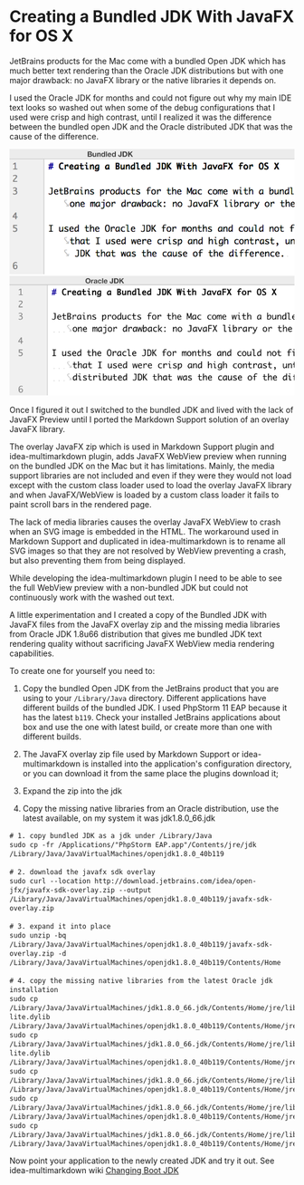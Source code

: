 # Creating a Bundled JDK With JavaFX for OS X

JetBrains products for the Mac come with a bundled Open JDK which has much better text rendering than the Oracle JDK distributions but with one major drawback: no JavaFX library or the native libraries it depends on.

I used the Oracle JDK for months and could not figure out why my main IDE text looks so washed out when some of the debug configurations that I used were crisp and high contrast, until I realized it was the difference between the bundled open JDK and the Oracle distributed JDK that was the cause of the difference. 

![Blog 2 Bundled Jdk](https://github.com/vsch/vladsch-blog/raw/master/images/Blog_2_bundled_jdk.png)
![Blog 2 Oracle Jdk](https://github.com/vsch/vladsch-blog/raw/master/images/Blog_2_oracle_jdk.png)

Once I figured it out I switched to the bundled JDK and lived with the lack of JavaFX Preview until I ported the Markdown Support solution of an overlay JavaFX library.  

The overlay JavaFX zip which is used in Markdown Support plugin and idea-multimarkdown plugin, adds JavaFX WebView preview when running on the bundled JDK on the Mac but it has limitations. Mainly, the media support libraries are not included and even if they were they would not load except with the custom class loader used to load the overlay JavaFX library and when JavaFX/WebView is loaded by a custom class loader it fails to paint scroll bars in the rendered page. 

The lack of media libraries causes the overlay JavaFX WebView to crash when an SVG image is embedded in the HTML. The workaround used in Markdown Support and duplicated in idea-multimarkdown is to rename all SVG images so that they are not resolved by WebView preventing a crash, but also preventing them from being displayed.

While developing the idea-multimarkdown plugin I need to be able to see the full WebView preview with a non-bundled JDK but could not continuously work with the washed out text.

A little experimentation and I created a copy of the Bundled JDK with JavaFX files from the JavaFX overlay zip and the missing media libraries from Oracle JDK 1.8u66 distribution that gives me bundled JDK text rendering quality without sacrificing JavaFX WebView media rendering capabilities. 

To create one for yourself you need to:
 
1. Copy the bundled Open JDK from the JetBrains product that you are using to your `/Library/Java` directory. Different applications have different builds of the bundled JDK. I used PhpStorm 11 EAP because it has the latest `b119`. Check your installed JetBrains applications about box and use the one with latest build, or create more than one with different builds.  

2. The JavaFX overlay zip file used by Markdown Support or idea-multimarkdown is installed into the application's configuration directory, or you can download it from the same place the plugins download it;

3. Expand the zip into the jdk

4. Copy the missing native libraries from an Oracle distribution, use the latest available, on my system it was jdk1.8.0_66.jdk 

```shell
# 1. copy bundled JDK as a jdk under /Library/Java
sudo cp -fr /Applications/"PhpStorm EAP.app"/Contents/jre/jdk /Library/Java/JavaVirtualMachines/openjdk1.8.0_40b119

# 2. download the javafx sdk overlay
sudo curl --location http://download.jetbrains.com/idea/open-jfx/javafx-sdk-overlay.zip --output /Library/Java/JavaVirtualMachines/openjdk1.8.0_40b119/javafx-sdk-overlay.zip

# 3. expand it into place
sudo unzip -bq /Library/Java/JavaVirtualMachines/openjdk1.8.0_40b119/javafx-sdk-overlay.zip -d /Library/Java/JavaVirtualMachines/openjdk1.8.0_40b119/Contents/Home

# 4. copy the missing native libraries from the latest Oracle jdk installation
sudo cp /Library/Java/JavaVirtualMachines/jdk1.8.0_66.jdk/Contents/Home/jre/lib/libglib-lite.dylib /Library/Java/JavaVirtualMachines/openjdk1.8.0_40b119/Contents/Home/jre/lib
sudo cp /Library/Java/JavaVirtualMachines/jdk1.8.0_66.jdk/Contents/Home/jre/lib/libgstreamer-lite.dylib /Library/Java/JavaVirtualMachines/openjdk1.8.0_40b119/Contents/Home/jre/lib
sudo cp /Library/Java/JavaVirtualMachines/jdk1.8.0_66.jdk/Contents/Home/jre/lib/libjfxmedia.dylib /Library/Java/JavaVirtualMachines/openjdk1.8.0_40b119/Contents/Home/jre/lib
sudo cp /Library/Java/JavaVirtualMachines/jdk1.8.0_66.jdk/Contents/Home/jre/lib/libjfxmedia_avf.dylib /Library/Java/JavaVirtualMachines/openjdk1.8.0_40b119/Contents/Home/jre/lib
sudo cp /Library/Java/JavaVirtualMachines/jdk1.8.0_66.jdk/Contents/Home/jre/lib/libjfxmedia_qtkit.dylib /Library/Java/JavaVirtualMachines/openjdk1.8.0_40b119/Contents/Home/jre/lib
```

Now point your application to the newly created JDK and try it out. See idea-multimarkdown wiki [Changing Boot JDK]


[Changing Boot JDK]: http://github.com/vsch/idea-multimarkdown/wiki/Changing-Boot-JDK
